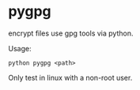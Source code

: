 # pygpg

encrypt files use gpg tools via python.



Usage:

```
python pygpg <path>
```



Only test in linux with a non-root user.
